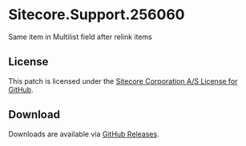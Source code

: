 # Sitecore.Support.256060
Same item in Multilist field after relink items

## License  
This patch is licensed under the [Sitecore Corporation A/S License for GitHub](https://github.com/sitecoresupport/Sitecore.Support.256060/blob/master/LICENSE).  

## Download  
Downloads are available via [GitHub Releases](https://github.com/sitecoresupport/Sitecore.Support.256060/releases).  
